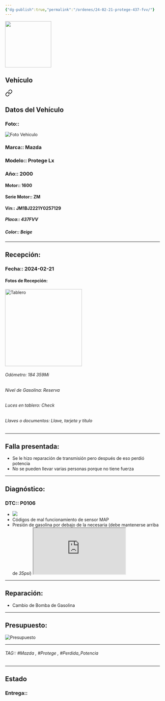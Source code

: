 ```yaml
---
{"dg-publish":true,"permalink":"/ordenes/24-02-21-protege-437-fvv/"}
---
```


<img src="https://lh3.googleusercontent.com/d/137fl3TIZ0-PU8b-Pt0bsjclwHub_u78G" width="150">

## Vehículo

<div class="transclusion internal-embed is-loaded"><a class="markdown-embed-link" href="/vehiculos/mazda/protege-437-fvv/#datos-del-vehiculo" aria-label="Open link"><svg xmlns="http://www.w3.org/2000/svg" width="24" height="24" viewBox="0 0 24 24" fill="none" stroke="currentColor" stroke-width="2" stroke-linecap="round" stroke-linejoin="round" class="svg-icon lucide-link"><path d="M10 13a5 5 0 0 0 7.54.54l3-3a5 5 0 0 0-7.07-7.07l-1.72 1.71"></path><path d="M14 11a5 5 0 0 0-7.54-.54l-3 3a5 5 0 0 0 7.07 7.07l1.71-1.71"></path></svg></a><div class="markdown-embed">



## Datos del Vehículo 
### Foto:: 
<img src="https://lh3.googleusercontent.com/d/15E_MGgqZziQwPlnrAyjB7wKGNO0xj0CD" Alt="Foto Vehiculo">

### Marca:: Mazda
### Modelo:: Protege Lx
### Año:: 2000
#### Motor:: 1600
#### Serie Motor:: ZM
#### Vin:: JM1BJ2221Y0257129
##### Placa:: 437FVV
##### Color:: Beige
---


</div></div>


## Recepción:
### Fecha:: 2024-02-21
#### Fotos de Recepción: 
<img src="https://lh3.googleusercontent.com/d/15CjgQVkVBU8EqIOlViIQhzJVbThJDFFj" width="250" Alt="Tablero">

###### Odómetro: 184 359Mi
###### Nivel de Gasolina: Reserva
###### Luces en tablero: Check
###### Llaves o documentos: Llave, tarjeta y título 

---

## Falla presentada:
- Se le hizo reparación de transmisión pero después de eso perdió potencia 
- No se pueden llevar varias personas porque no tiene fuerza 


---

## Diagnóstico:
### DTC:: P0106

- <img src="https://lh3.googleusercontent.com/d/15U7UhoFJkKLiZ-u2hydS3CXAcSd1cL5a">
- Códigos de mal funcionamiento de sensor MAP
- Presión de gasolina por debajo de la necesaria (debe mantenerse arriba de *35psi*)
	<iframe src="https://drive.google.com/file/d/15jT6uhjKF2wk6lIrOzqey0Q51eDud2ux/preview" allow="autoplay"></iframe>

---
## Reparación:
- Cambio de Bomba de Gasolina 

---

## Presupuesto:

<img src="https://lh3.googleusercontent.com/d/167oRHs6DQ1ZAI6jbA_pCJBy5gbvuBtGz" Alt="Presupuesto">

---

###### TAG:: #Mazda , #Protege , #Perdida_Potencia 

---

## Estado

### Entrega:: 


